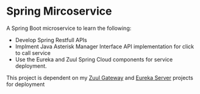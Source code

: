 # Spring Mircoservice

A Spring Boot microservice to learn the following:

* Develop Spring Restfull APIs
* Implment Java Asterisk Manager Interface API implementation for click to call service
* Use the Eureka and Zuul Spring Cloud components for service deployment. 

This project is dependent on my [Zuul Gateway](https://github.com/pta200/zuul-gateway) and [Eureka Server](https://github.com/pta200/eureka-server) projects for deployment
